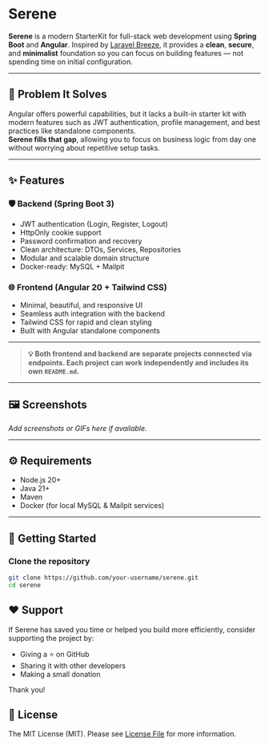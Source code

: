 # Serene

**Serene** is a modern StarterKit for full-stack web development using **Spring Boot** and **Angular**. Inspired by [Laravel Breeze](https://laravel.com/docs/breeze), it provides a **clean**, **secure**, and **minimalist** foundation so you can focus on building features — not spending time on initial configuration.

---

## 🎯 Problem It Solves

Angular offers powerful capabilities, but it lacks a built-in starter kit with modern features such as JWT authentication, profile management, and best practices like standalone components.  
**Serene fills that gap**, allowing you to focus on business logic from day one without worrying about repetitive setup tasks.

---

## ✨ Features

### 🛡️ Backend (Spring Boot 3)
- JWT authentication (Login, Register, Logout)
- HttpOnly cookie support
- Password confirmation and recovery
- Clean architecture: DTOs, Services, Repositories
- Modular and scalable domain structure
- Docker-ready: MySQL + Mailpit

### 🌐 Frontend (Angular 20 + Tailwind CSS)
- Minimal, beautiful, and responsive UI
- Seamless auth integration with the backend
- Tailwind CSS for rapid and clean styling
- Built with Angular standalone components

---

> **💡 Both frontend and backend are separate projects connected via endpoints. Each project can work independently and includes its own `README.md`.**

---

## 🖼️ Screenshots

_Add screenshots or GIFs here if available._

---

## ⚙️ Requirements

- Node.js 20+
- Java 21+
- Maven
- Docker (for local MySQL & Mailpit services)

---

## 🚀 Getting Started

### Clone the repository

```bash
git clone https://github.com/your-username/serene.git
cd serene
```

## ❤️ Support
If Serene has saved you time or helped you build more efficiently, consider supporting the project by:

* Giving a ⭐️ on GitHub
* Sharing it with other developers
* Making a small donation

Thank you!


## 📄 License

The MIT License (MIT). Please see [License File](LICENSE.md) for more information.